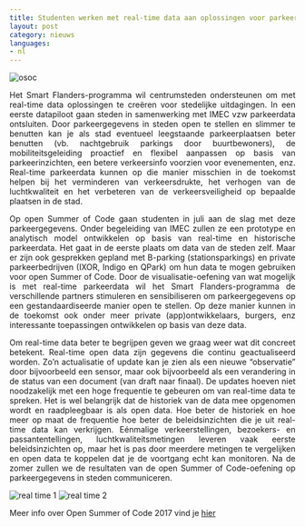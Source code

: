 ```yaml
---
title: Studenten werken met real-time data aan oplossingen voor parkeeruitdagingen in steden
layout: post
category: nieuws
languages:
- nl
---
```


![osoc](https://farm5.staticflickr.com/4263/35033969714_b39ae1179e.jpg)

<div style="text-align: justify;margin-bottom: 1em;">Het Smart Flanders-programma wil centrumsteden ondersteunen om met real-time data oplossingen te creëren voor stedelijke uitdagingen. In een eerste datapiloot gaan steden in samenwerking met IMEC vzw parkeerdata ontsluiten. Door parkeergegevens in steden open te stellen en slimmer te benutten kan je als stad eventueel leegstaande parkeerplaatsen beter benutten (vb. nachtgebruik parkings door buurtbewoners), de mobiliteitsgeleiding proactief en flexibel aanpassen op basis van parkeerinzichten, een betere verkeersinfo voorzien voor evenementen, enz. Real-time parkeerdata kunnen op die manier misschien in de toekomst helpen bij het verminderen van verkeersdrukte, het verhogen van de luchtkwaliteit en het verbeteren van de verkeersveiligheid op bepaalde plaatsen in de stad.</div>


<div style="text-align: justify;margin-bottom: 1em;">Op open Summer of Code gaan studenten in juli aan de slag met deze parkeergegevens. Onder begeleiding van IMEC zullen ze een prototype en analytisch model ontwikkelen op basis van real-time en historische parkeerdata. Het gaat in de eerste plaats om data van de steden zelf. Maar er zijn ook gesprekken gepland met B-parking (stationsparkings) en private parkeerbedrijven (IXOR, Indigo en QPark) om hun data te mogen gebruiken voor open Summer of Code. Door de visualisatie-oefening van wat mogelijk is met real-time parkeerdata wil het Smart Flanders-programma de verschillende partners stimuleren en sensibiliseren om parkeergegevens op een gestandaardiseerde manier open te stellen. Op deze manier kunnen in de toekomst ook onder meer private (app)ontwikkelaars, burgers, enz interessante toepassingen ontwikkelen op basis van deze data.</div>


<div style="text-align: justify;margin-bottom: 1em;">Om real-time data beter te begrijpen geven we graag weer wat dit concreet betekent. Real-time open data zijn gegevens die continu geactualiseerd worden. Zo’n actualisatie of update kan je zien als een nieuwe “observatie” door bijvoorbeeld een sensor, maar ook bijvoorbeeld als een verandering in de status van een document (van draft naar finaal). De updates hoeven niet noodzakelijk met een hoge frequentie te gebeuren om van real-time data te spreken. Het is wel belangrijk dat de historiek van de data mee opgenomen wordt en raadpleegbaar is als open data. Hoe beter de historiek en hoe meer op maat de frequentie hoe beter de beleidsinzichten die je uit real-time data kan verkrijgen. Eénmalige verkeerstellingen, bezoekers- en passantentellingen, luchtkwaliteitsmetingen leveren vaak eerste beleidsinzichten op, maar het is pas door meerdere metingen te vergelijken en open data te koppelen dat je de voortgang echt kan monitoren. Na de zomer zullen we de resultaten van de open Summer of Code-oefening op parkeergegevens in steden communiceren.</div>

![real time 1](https://farm5.staticflickr.com/4327/35033969654_582431d1b7.jpg)
![real time 2](https://farm5.staticflickr.com/4313/35033969574_e879b11e41.jpg)


Meer info over Open Summer of Code 2017 vind je [hier](http://2017.summerofcode.be/)
